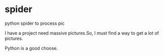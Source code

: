 # spider
python spider to process pic

I have a project need massive pictures.So, I must find a way to get a lot of pictures.

Python is a good choose.

